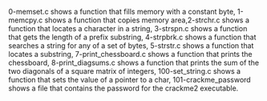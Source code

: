 0-memset.c shows a function that fills memory with a constant byte, 1-memcpy.c shows a function that copies memory area,2-strchr.c shows a function that locates a character in a string, 3-strspn.c shows  a function that gets the length of a prefix substring, 4-strpbrk.c shows a function that searches a string for any of a set of bytes, 5-strstr.c shows a function that locates a substring, 7-print_chessboard.c shows a function that prints the chessboard, 8-print_diagsums.c shows a function that prints the sum of the two diagonals of a square matrix of integers, 100-set_string.c shows a function that sets the value of a pointer to a char, 101-crackme_password shows a file that contains the password for the crackme2 executable.
